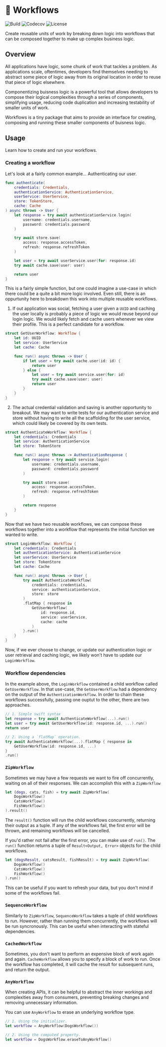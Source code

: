 # 🚚 Workflows
![Build](https://img.shields.io/github/actions/workflow/status/connor-ricks/swift-workflows/checks.yaml?logo=GitHub)
![Codecov](https://img.shields.io/codecov/c/github/connor-ricks/swift-workflows?logo=Codecov&label=codecov)
![License](https://img.shields.io/github/license/connor-ricks/swift-workflows?color=blue)

Create reusable units of work by breaking down logic into workflows 
that can be composed together to make up complex business logic. 

## Overview

All applications have logic, some chunk of work that tackles a problem. As 
applications scale, oftentimes, developers find themselves needing to abstract
some piece of logic away from its original location in order to reuse that piece
of logic elsewhere.

Componentizing buisness logic is a powerful tool that allows developers to 
compose their logical complexities through a series of components, simplifying
usage, reducing code duplication and increasing testability of smaller units of
work.

Workflows is a tiny package that aims to provide an interface for creating,
composing and running these smaller components of buisness logic. 

## Usage

Learn how to create and run your workflows.

### Creating a workflow

Let's look at a fairly common example... Authenticating our user.


```swift
func authenticate(
    credentials: Credentials,
    authenticationService: AuthenticationService,
    userService: UserService,
    store: TokenStore,
    cache: Cache
) async throws -> User {
    let response = try await authenticationService.login(
        username: credentials.username,
        password: credentials.password
    )

    try await store.save(
        access: response.accessToken,
        refresh: response.refreshToken
    )

    let user = try await userService.user(for: response.id)
    try await cache.save(user: user)

    return user
}
```

This is a fairly simple function, but one could imagine a use-case in which 
there could be a quite a bit more logic involved. Even still, there is an
oppurtunity here to breakdown this work into multiple reusable workflows.

1. If out application was social, fetching a user given a `UUID` and caching 
the user locally is probably a piece of logic we would reuse beyond our login
logic. We would likely fetch and cache users whenever we view their profile.
This is a perfect candidate for a workflow.

```swift
struct GetUserWorkflow: Workflow {
    let id: UUID
    let service: UserService
    let cache: Cache

    func run() async throws -> User {
        if let user = try await cache.user(id: id) {
            return user
        } else {
            let user = try await service.user(for: id)
            try await cache.save(user: user)
            return user
        }
    }
}
```

2. The actual credential validation and saving is another opportunity to 
breakout. We may want to write tests for our authentication service and store
without having to write all the scaffolding for the user service, which could
likely be covered by its own tests.

```swift
struct AuthenticateWorkflow: Workflow {
    let credentials: Credentials
    let service: AuthenticationService
    let store: TokenStore

    func run() async throws -> AuthenticationResponse {
        let response = try await service.login(
            username: credentials.username,
            password: credentials.password
        )

        try await store.save(
            access: response.accessToken,
            refresh: response.refreshToken
        )

        return response
    }
} 
```

Now that we have two reusable workflows, we can compose these workflows 
together into a workflow that represents the initial function we wanted to 
write.

```swift
struct LoginWorkflow: Workflow {
    let credentials: Credentials
    let authenticationService: AuthenticationService
    let userService: UserService
    let store: TokenStore
    let cache: Cache

    func run() async throws -> User {
        try await AuthenticateWorkflow(
            credentials: credentials,
            service: authenticationService,
            store: store
        )
        .flatMap { response in
            GetUserWorkflow(
                id: response.id,
                service: userService,
                cache: cache
            )
        }.run()
    }
}
```

Now, if we ever choose to change, or update our authentication logic or user
retrieval and caching logic, we likely won't have to update our `LoginWorkflow`.

### Workflow dependencies

In the example above, the `LoginWorkflow` contained a child workflow called
`GetUserWorkflow`. In that use-case, the `GetUserWorkflow` had a dependency
on the output of the `AuthenticationWorkflow`. In order to chain these workflows
successfully, passing one ouptut to the other, there are two approaches.

```swift
// 1. Simple swift syntax
let response = try await AuthenticateWorkflow(...).run()
let user = try await GetUserWorkflow(id: response.id, ...).run()
return user

// 2. Using a `flatMap` operation. 
try await AuthenticateWorkflow(...).flatMap { response in
    GetUserWorkflow(id: response.id, ...)
}
.run()
```

### `ZipWorkflow`

Sometimes we may have a few requests we want to fire off concurrently, waiting
on all of their responses. We can accomplish this with a `ZipWorkflow`

```swift
let (dogs, cats, fish) = try await ZipWorkflow(
    DogsWorkflow()
    CatsWorkflow()
    FishWorkflow()
).result()
``` 

The `result()` function will run the child workflows concurrently, returning
their output as a tuple. If any of the workflows fail, the first error will be
thrown, and remaining workflows will be cancelled.

If you'd rather not fail after the first error, you can make use of `run()`. The
`run()` function returns a tuple of `Result<Output, Error>` objects for the
child workflows.

```swift
let (dogsResult, catsResult, fishResult) = try await ZipWorkflow(
    DogsWorkflow()
    CatsWorkflow()
    FishWorkflow()
).run()
``` 

This can be useful if you want to refresh your data, but you don't mind if some
of the workflows fail.

### `SequenceWorkflow`

Similarly to `ZipWorkflow`, `SequenceWorkflow` takes a tuple of child workflows
to run. However, rather than running them concurrently, the workflows will be
run syncronously. This can be useful when interacting with stateful 
dependencies.

### `CachedWorkflow`

Sometimes, you don't want to perform an expensive block of work again and again.
`CacheWorkflow` allows you to specify a block of work to run. Once the workflow
has completed, it will cache the result for subsequent runs, and return the
output.

### `AnyWorkflow`

When creating APIs, it can be helpful to abstract the inner workings and 
complexities away from consumers, preventing breaking changes and removing
unnecessary information.

You can use `AnyWorkflow` to erase an underlying workflow type.

```swift
// 1. Using the initializer.
let workflow = AnyWorkflow(DogsWorkflow())

// 2. Using the computed property.
let workflow = DogsWorkflow.eraseToAnyWorkflow()
```
